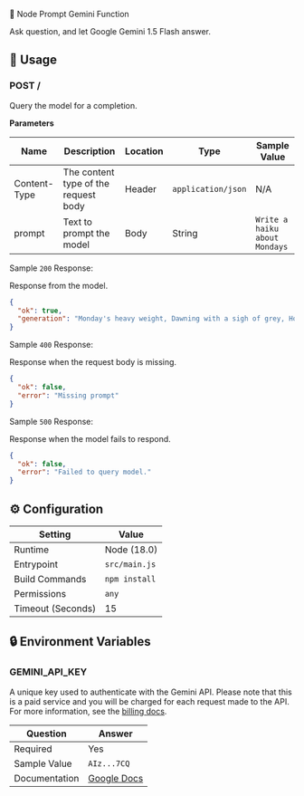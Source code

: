 🤖 Node Prompt Gemini Function

Ask question, and let Google Gemini 1.5 Flash answer.

## 🧰 Usage

### POST /

Query the model for a completion.

**Parameters**

| Name         | Description                          | Location | Type               | Sample Value                  |
| ------------ | ------------------------------------ | -------- | ------------------ | ----------------------------- |
| Content-Type | The content type of the request body | Header   | `application/json` | N/A                           |
| prompt       | Text to prompt the model             | Body     | String             | `Write a haiku about Mondays` |

Sample `200` Response:

Response from the model.

```json
{
  "ok": true,
  "generation": "Monday's heavy weight, Dawning with a sigh of grey, Hopeful hearts await."
}
```

Sample `400` Response:

Response when the request body is missing.

```json
{
  "ok": false,
  "error": "Missing prompt"
}
```

Sample `500` Response:

Response when the model fails to respond.

```json
{
  "ok": false,
  "error": "Failed to query model."
}
```

## ⚙️ Configuration

| Setting           | Value         |
| ----------------- | ------------- |
| Runtime           | Node (18.0)   |
| Entrypoint        | `src/main.js` |
| Build Commands    | `npm install` |
| Permissions       | `any`         |
| Timeout (Seconds) | 15            |

## 🔒 Environment Variables

### GEMINI_API_KEY

A unique key used to authenticate with the Gemini API. Please note that this is a paid service and you will be charged for each request made to the API. For more information, see the [billing docs](https://ai.google.dev/gemini-api/docs/billing).

| Question      | Answer                                                                      |
| ------------- | --------------------------------------------------------------------------- |
| Required      | Yes                                                                         |
| Sample Value  | `AIz...7CQ`                                                                 |
| Documentation | [Google Docs](https://ai.google.dev/gemini-api/docs/api-key)                |